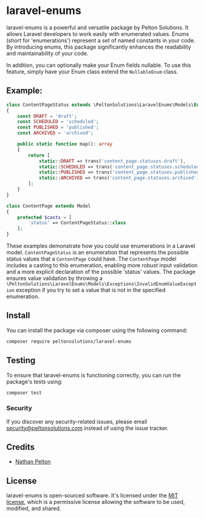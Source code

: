 # laravel-enums

laravel-enums is a powerful and versatile package by Pelton Solutions. It allows Laravel developers to work easily with
enumerated values. Enums (short for 'enumerations') represent a set of named constants in your code. By introducing
enums, this package significantly enhances the readability and maintainability of your code.

In addition, you can optionally make your Enum fields nullable. To use this feature, simply have your Enum class extend
the `NullableEnum` class.

## Example:

```php
class ContentPageStatus extends \PeltonSolutions\LaravelEnums\Models\Enum
{
	const DRAFT = 'draft';
	const SCHEDULED = 'scheduled';
	const PUBLISHED = 'published';
	const ARCHIVED = 'archived';

	public static function map(): array
	{
		return [
			static::DRAFT => trans('content_page.statuses.draft'),
			static::SCHEDULED => trans('content_page.statuses.scheduled'),
			static::PUBLISHED => trans('content_page.statuses.published'),
			static::ARCHIVED => trans('content_page.statuses.archived'),
		];
	}
}
```

```php
class ContentPage extends Model
{
	protected $casts = [
		'status' => ContentPageStatus::class
	];
}
```

These examples demonstrate how you could use enumerations in a Laravel model. `ContentPageStatus` is an enumeration that
represents the possible status values that a `ContentPage` could have. The `ContentPage` model includes a casting to
this enumeration, enabling more robust input validation and a more explicit declaration of the possible 'status' values.
The package ensures value validation by throwing
a `\PeltonSolutions\LaravelEnums\Models\Exceptions\InvalidEnumValueException` exception if you try to set a value that
is not in the specified enumeration.

## Install

You can install the package via composer using the following command:

``` bash
composer require peltonsolutions/laravel-enums
```

## Testing

To ensure that laravel-enums is functioning correctly, you can run the package's tests using:

``` bash
composer test
```

### Security

If you discover any security-related issues, please
email [security@peltonsolutions.com](mailto:security@peltonsolutions.com) instead of using the issue tracker.

## Credits

- [Nathan Pelton](https://www.nathanpelton.com)

## License

laravel-enums is open-sourced software. It's licensed under the [MIT license](https://opensource.org/licenses/MIT),
which is a permissive license allowing the software to be used, modified, and shared.